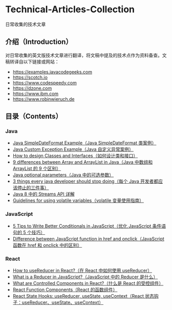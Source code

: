 # Technical-Articles-Collection
日常收集的技术文章

## 介绍（Introduction）
对日常收集的英文版技术文章进行翻译，将文稿中提及的技术点作为资料备查。文稿转译自以下链接或网站：
- https://examples.javacodegeeks.com
- https://scotch.io
- https://www.codespeedy.com
- https://dzone.com
- https://www.ibm.com
- https://www.robinwieruch.de

## 目录（Contents）
### Java
- [Java SimpleDateFormat Example（Java SimpleDateFormat 类案例）](Java/Java-SimpleDateFormat-Example.md)
- [Java Custom Exception Example（Java 自定义异常案例）](Java/Java-Custom-Exception-Example.md)
- [How to design Classes and Interfaces（如何设计类和接口）](Java/How-to-design-Classes-and-Interfaces.md)
- [9 differences between Array and ArrayList in Java（Java 中数组和 ArrayList 的 9 个区别）](Java/9-differences-between-Array-and-ArrayList-in-Java.md)
- [Java optional parameters（Java 中的可选参数）](Java/Java-optional-parameters.md)
- [3 things every java developer should stop doing（每个 Java 开发者都应该停止的三件事）](Java/3-things-every-java-developer-should-stop-doing.md)
- [Java 8 中的 Streams API 详解](Java/Java-8-中的-Streams-API-详解.md)
- [Guidelines for using volatile variables（volatile 变量使用指南）](Java/volatile-变量使用指南.md)

### JavaScript
- [5 Tips to Write Better Conditionals in JavaScript（优化 JavaScript 条件语句的 5 个技巧）](JavaScript/5-Tips-to-Write-Better-Conditionals-in-JavaScript.md)
- [Difference between JavaScript function in href and onclick（JavaScript 函数在 href 和 onclick 中的区别）](JavaScript/Difference-between-JavaScript-function-in-href-and-onclick.md)

### React
- [How to useReducer in React?（在 React 中如何使用 useReducer）](React/How-to-useReducer-in-React.md)
- [What is a Reducer in JavaScript?（JavaScript 中的 Reducer 是什么）](React/What-is-a-Reducer-in-JavaScript.md)
- [What are Controlled Components in React?（什么是 React 的受控组件）](React/What-are-Controlled-Components-in-React.md)
- [React Function Components（React 的函数组件）](React/React-Function-Components.md)
- [React State Hooks: useReducer, useState, useContext（React 状态钩子：useReducer、useState、useContext）](React/React-State-Hooks-useReducer-useState-useContext.md)

<!-- 注意：文件名必须用连字符，否则 markdown 不识别文件链接。 -->
